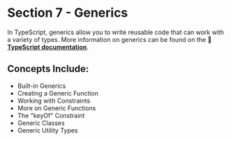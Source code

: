 # Section 7 - Generics

In TypeScript, generics allow you to write reusable code that can work with a variety of types. More information on generics can be found on the **:link: [TypeScript documentation](https://www.typescriptlang.org/docs/handbook/2/generics.html)**.

## Concepts Include:

* Built-in Generics
* Creating a Generic Function
* Working with Constraints
* More on Generic Functions
* The "keyOf" Constraint
* Generic Classes
* Generic Utility Types